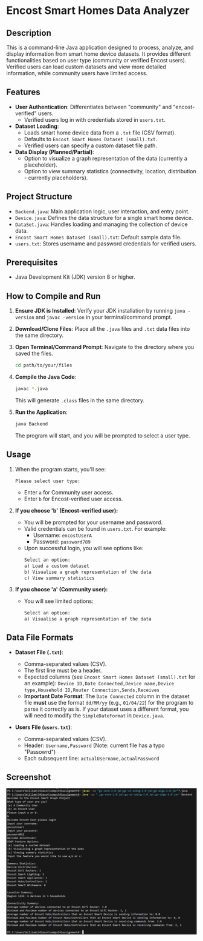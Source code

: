 # Encost Smart Homes Data Analyzer

## Description

This is a command-line Java application designed to process, analyze, and display information from smart home device datasets. It provides different functionalities based on user type (community or verified Encost users). Verified users can load custom datasets and view more detailed information, while community users have limited access.

## Features

* **User Authentication**: Differentiates between "community" and "encost-verified" users.
    * Verified users log in with credentials stored in `users.txt`.
* **Dataset Loading**:
    * Loads smart home device data from a `.txt` file (CSV format).
    * Defaults to `Encost Smart Homes Dataset (small).txt`.
    * Verified users can specify a custom dataset file path.
* **Data Display (Planned/Partial)**:
    * Option to visualize a graph representation of the data (currently a placeholder).
    * Option to view summary statistics (connectivity, location, distribution - currently placeholders).

## Project Structure

* `Backend.java`: Main application logic, user interaction, and entry point.
* `Device.java`: Defines the data structure for a single smart home device.
* `DataSet.java`: Handles loading and managing the collection of device data.
* `Encost Smart Homes Dataset (small).txt`: Default sample data file.
* `users.txt`: Stores username and password credentials for verified users.

## Prerequisites

* Java Development Kit (JDK) version 8 or higher.

## How to Compile and Run

1.  **Ensure JDK is Installed**:
    Verify your JDK installation by running `java -version` and `javac -version` in your terminal/command prompt.

2.  **Download/Clone Files**:
    Place all the `.java` files and `.txt` data files into the same directory.

3.  **Open Terminal/Command Prompt**:
    Navigate to the directory where you saved the files.
    ```bash
    cd path/to/your/files
    ```

4.  **Compile the Java Code**:
    ```bash
    javac *.java
    ```
    This will generate `.class` files in the same directory.

5.  **Run the Application**:
    ```bash
    java Backend
    ```
    The program will start, and you will be prompted to select a user type.

## Usage

1.  When the program starts, you'll see:
    ```
    Please select user type:
    ```
    * Enter `a` for Community user access.
    * Enter `b` for Encost-verified user access.

2.  **If you choose 'b' (Encost-verified user):**
    * You will be prompted for your username and password.
    * Valid credentials can be found in `users.txt`. For example:
        * Username: `encostUserA`
        * Password: `password789`
    * Upon successful login, you will see options like:
        ```
        Select an option:
        a) Load a custom dataset
        b) Visualise a graph representation of the data
        c) View summary statistics
        ```

3.  **If you choose 'a' (Community user):**
    * You will see limited options:
        ```
        Select an option:
        a) Visualise a graph representation of the data
        ```

## Data File Formats

* **Dataset File (`.txt`)**:
    * Comma-separated values (CSV).
    * The first line must be a header.
    * Expected columns (see `Encost Smart Homes Dataset (small).txt` for an example):
        `Device ID,Date Connected,Device name,Device type,Household ID,Router Connection,Sends,Receives`
    * **Important Date Format**: The `Date Connected` column in the dataset file **must** use the format `dd/MM/yy` (e.g., `01/04/22`) for the program to parse it correctly as is. If your dataset uses a different format, you will need to modify the `SimpleDateFormat` in `Device.java`.

* **Users File (`users.txt`)**:
    * Comma-separated values (CSV).
    * Header: `Username,Password` (Note: current file has a typo "Passowrd")
    * Each subsequent line: `actualUsername,actualPassword`
 

## Screenshot
![Command Line](image.png)
